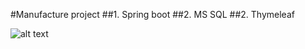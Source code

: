 #Manufacture project
##1. Spring boot
##2. MS SQL
##2. Thymeleaf

![alt text](https://www.picmonkey.com/_/static/images/index/picmonkey_twitter_02.24fd38f81e59.jpg)